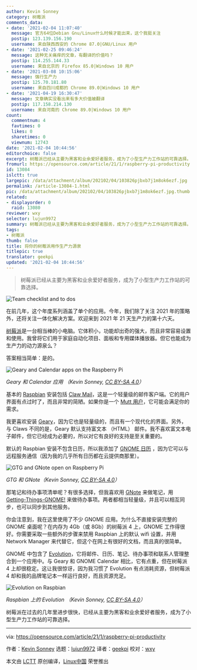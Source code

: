 ```yaml
---
author: Kevin Sonney
category: 树莓派
comments_data:
- date: '2021-02-04 11:07:40'
  message: 官方64位Debian Gnu/Linux什么时候才能出来，这个我挺关注
  postip: 123.139.156.190
  username: 来自陕西西安的 Chrome 87.0|GNU/Linux 用户
- date: '2021-02-25 09:46:24'
  message: 这种无关痛痒的文章，有翻译的价值吗？
  postip: 114.255.144.33
  username: 来自北京的 Firefox 85.0|Windows 10 用户
- date: '2021-03-08 10:15:06'
  message: 强行生产力
  postip: 125.70.181.80
  username: 来自四川成都的 Chrome 89.0|Windows 10 用户
- date: '2021-04-19 16:30:47'
  message: 文章确实没看出来有多大价值被翻译
  postip: 117.158.214.130
  username: 来自河南的 Chrome 89.0|Windows 10 用户
count:
  commentnum: 4
  favtimes: 0
  likes: 0
  sharetimes: 0
  viewnum: 12743
date: '2021-02-04 10:44:56'
editorchoice: false
excerpt: 树莓派已经从主要为黑客和业余爱好者服务，成为了小型生产力工作站的可靠选择。
fromurl: https://opensource.com/article/21/1/raspberry-pi-productivity
id: 13084
islctt: true
largepic: /data/attachment/album/202102/04/103826pjbxb7j1m8ok6ezf.jpg
permalink: /article-13084-1.html
pic: /data/attachment/album/202102/04/103826pjbxb7j1m8ok6ezf.jpg.thumb.jpg
related:
- displayorder: 0
  raid: 13080
reviewer: wxy
selector: lujun9972
summary: 树莓派已经从主要为黑客和业余爱好者服务，成为了小型生产力工作站的可靠选择。
tags:
- 树莓派
thumb: false
title: 将你的树莓派用作生产力源泉
titlepic: true
translator: geekpi
updated: '2021-02-04 10:44:56'
---
```



> 
> 树莓派已经从主要为黑客和业余爱好者服务，成为了小型生产力工作站的可靠选择。
> 
> 
> 


![](/data/attachment/album/202102/04/103826pjbxb7j1m8ok6ezf.jpg "Team checklist and to dos")


在前几年，这个年度系列涵盖了单个的应用。今年，我们除了关注 2021 年的策略外，还将关注一体化解决方案。欢迎来到 2021 年 21 天生产力的第十六天。


[树莓派](https://www.raspberrypi.org/)是一台相当棒的小电脑。它体积小，功能却出奇的强大，而且非常容易设置和使用。我曾将它们用于家庭自动化项目、面板和专用媒体播放器。但它也能成为生产力的动力源泉么？


答案相当简单：是的。


![Geary and Calendar apps on the Raspberry Pi](/data/attachment/album/202102/04/103433i0dllltoqhavqr0q.jpg)


*Geary 和 Calendar 应用 （Kevin Sonney, [CC BY-SA 4.0](https://creativecommons.org/licenses/by-sa/4.0/)）*


基本的 [Raspbian](https://www.raspbian.org/) 安装包括 [Claw Mail](https://www.claws-mail.org/)，这是一个轻量级的邮件客户端。它的用户界面有点过时了，而且非常的简陋。如果你是一个 [Mutt 用户](http://www.mutt.org/)，它可能会满足你的需求。


我更喜欢安装 [Geary](https://wiki.gnome.org/Apps/Geary)，因为它也是轻量级的，而且有一个现代化的界面。另外，与 Claws 不同的是，Geary 默认支持富文本 （HTML） 邮件。我不喜欢富文本电子邮件，但它已经成为必要的，所以对它有良好的支持是至关重要的。


默认的 Raspbian 安装不包含日历，所以我添加了 [GNOME 日历](https://wiki.gnome.org/Apps/Calendar) ，因为它可以与远程服务通信（因为我的几乎所有日历都在云提供商那里）。


![GTG and GNote open on Raspberry Pi](/data/attachment/album/202102/04/104029je999sg159vgdvpp.jpg)


*GTG 和 GNote（Kevin Sonney, [CC BY-SA 4.0](https://creativecommons.org/licenses/by-sa/4.0/)）*


那笔记和待办事项清单呢？有很多选择，但我喜欢用 [GNote](https://wiki.gnome.org/Apps/Gnote) 来做笔记，用 [Getting-Things-GNOME!](https://wiki.gnome.org/Apps/GTG) 来做待办事项。两者都相当轻量级，并且可以相互同步，也可以同步到其他服务。


你会注意到，我在这里使用了不少 GNOME 应用。为什么不直接安装完整的 GNOME 桌面呢？在内存为 4Gb（或 8Gb）的树莓派 4 上，GNOME 工作得很好。你需要采取一些额外的步骤来禁用 Raspbian 上的默认 wifi 设置，并用 Network Manager 来代替它，但这个在网上有很好的文档，而且真的很简单。


GNOME 中包含了 [Evolution](https://opensource.com/business/18/1/desktop-email-clients)，它将邮件、日历、笔记、待办事项和联系人管理整合到一个应用中。与 Geary 和 GNOME Calendar 相比，它有点重，但在树莓派 4 上却很稳定。这让我很惊讶，因为我习惯了 Evolution 有点消耗资源，但树莓派 4 却和我的品牌笔记本一样运行良好，而且资源充足。


![Evolution on Raspbian](/data/attachment/album/202102/04/104447oexluxl868kgl3gl.jpg)


*Raspbian 上的 Evolution （Kevin Sonney, [CC BY-SA 4.0](https://creativecommons.org/licenses/by-sa/4.0/)）*


树莓派在过去的几年里进步很快，已经从主要为黑客和业余爱好者服务，成为了小型生产力工作站的可靠选择。




---


via: <https://opensource.com/article/21/1/raspberry-pi-productivity>


作者：[Kevin Sonney](https://opensource.com/users/ksonney) 选题：[lujun9972](https://github.com/lujun9972) 译者：[geekpi](https://github.com/geekpi) 校对：[wxy](https://github.com/wxy)


本文由 [LCTT](https://github.com/LCTT/TranslateProject) 原创编译，[Linux中国](https://linux.cn/) 荣誉推出